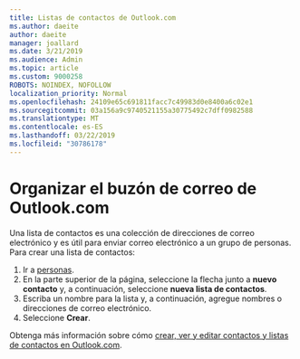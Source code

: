 ```yaml
---
title: Listas de contactos de Outlook.com
ms.author: daeite
author: daeite
manager: joallard
ms.date: 3/21/2019
ms.audience: Admin
ms.topic: article
ms.custom: 9000258
ROBOTS: NOINDEX, NOFOLLOW
localization_priority: Normal
ms.openlocfilehash: 24109e65c691811facc7c49983d0e8400a6c02e1
ms.sourcegitcommit: 03a156a9c9740521155a30775492c7dff0982588
ms.translationtype: MT
ms.contentlocale: es-ES
ms.lasthandoff: 03/22/2019
ms.locfileid: "30786178"
---
```

# <a name="organizing-your-outlookcom-mailbox"></a>Organizar el buzón de correo de Outlook.com

Una lista de contactos es una colección de direcciones de correo electrónico y es útil para enviar correo electrónico a un grupo de personas. Para crear una lista de contactos:

1. Ir a [personas](https://outlook.live.com/people/).
1. En la parte superior de la página, seleccione la flecha junto a **nuevo contacto** y, a continuación, seleccione **nueva lista de contactos**.
1. Escriba un nombre para la lista y, a continuación, agregue nombres o direcciones de correo electrónico.
1. Seleccione **Crear**.

Obtenga más información sobre cómo [crear, ver y editar contactos y listas de contactos en Outlook.com](https://support.office.com/article/5b909158-036e-4820-92f7-2a27f57b9f01).